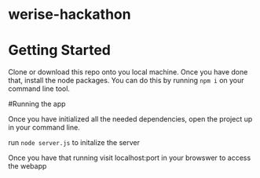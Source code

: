 # werise-hackathon

# Getting Started

Clone or download this repo onto you local machine. Once you have done that, install the node packages. You can do this by running `npm i` on your command line tool.

#Running the app

Once you have initialized all the needed dependencies, open the project up in your command line.

run `node server.js` to initalize the server

Once you have that running visit localhost:port in your browswer to access the webapp